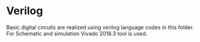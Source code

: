 # Verilog
Basic digital circuits are realized using verilog language codes in this folder. 
For Schematic and simulation Vivado 2018.3 tool is used.
